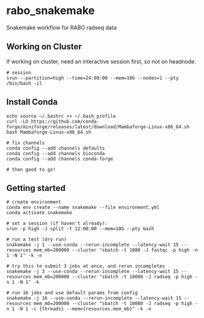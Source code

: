 # rabo_snakemake

Snakemake workflow for RABO radseq data

## Working on Cluster

If working on cluster, need an interactive session first, so not on headnode.

```
# session
srun --partition=high --time=24:00:00 --mem=10G --nodes=1 --pty /bin/bash -il
```


## Install Conda

```
echo source ~/.bashrc >> ~/.bash_profile
curl -LO https://github.com/conda-forge/miniforge/releases/latest/download/Mambaforge-Linux-x86_64.sh
bash Mambaforge-Linux-x86_64.sh 

# fix channels
conda config --add channels defaults
conda config --add channels bioconda
conda config --add channels conda-forge

# then good to go!
```

## Getting started

```
# create environment
conda env create --name snakemake --file environment.yml
conda activate snakemake

# set a session (if haven't already):
srun -p high -J split -t 12:00:00 --mem=10G --pty bash

# run a test (dry run)
snakemake -j 1 --use-conda --rerun-incomplete --latency-wait 15 --resources mem_mb=200000 --cluster "sbatch -t 1080 -J fastqc -p high -n 1 -N 1" -k -n

# try this to submit 3 jobs at once, and rerun incompletes
snakemake -j 3 --use-conda --rerun-incomplete --latency-wait 15 --resources mem_mb=200000 --cluster "sbatch -t 10080 -J radseq -p high -n 1 -N 1" -k

# run 16 jobs and use default params from config  
snakemake -j 16 --use-conda --rerun-incomplete --latency-wait 15 --resources mem_mb=200000 --cluster "sbatch -t 10080 -J radseq -p high -n 1 -N 1 -c {threads} --mem={resources.mem_mb}" -k -n
```


